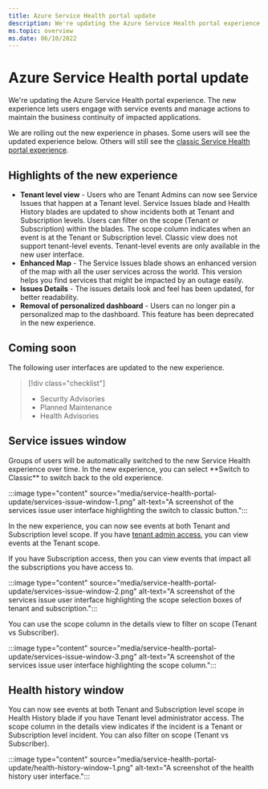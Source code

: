 ```yaml
---
title: Azure Service Health portal update
description: We're updating the Azure Service Health portal experience to let users engage with service events and manage actions to maintain the business continuity of impacted applications.
ms.topic: overview
ms.date: 06/10/2022
---
```


# Azure Service Health portal update

We're updating the Azure Service Health portal experience. The new experience lets users engage with service events and manage actions to maintain the business continuity of impacted applications.

We are rolling out the new experience in phases. Some users will see the updated experience below. Others will still see the [classic Service Health portal experience](service-health-overview.md). 

## Highlights of the new experience

-   **Tenant level view** - Users who are Tenant Admins can now see Service Issues that happen at a Tenant level. Service Issues blade and Health History blades are updated to show incidents both at Tenant and Subscription levels. Users can filter on the scope (Tenant or Subscription) within the blades. The scope column indicates when an event is at the Tenant or Subscription level. Classic view does not support tenant-level events. Tenant-level events are only available in the new user interface.
-   **Enhanced Map** - The Service Issues blade shows an enhanced version of the map with all the user services across the world. This version helps you find services that might be impacted by an outage easily.
-   **Issues Details** - The issues details look and feel has been updated, for better readability.
-   **Removal of personalized dashboard** - Users can no longer pin a personalized map to the dashboard. This feature has been deprecated in the new experience.

## Coming soon

The following user interfaces are updated to the new experience.

> [!div class="checklist"]
> * Security Advisories
> * Planned Maintenance
> * Health Advisories

## Service issues window

Groups of users will be automatically switched to the new Service Health experience over time. In the new experience, you can select \*\*Switch to Classic\*\* to switch back to the old experience.

:::image type="content" source="media/service-health-portal-update/services-issue-window-1.png" alt-text="A screenshot of the services issue user interface highlighting the switch to classic button.":::

In the new experience, you can now see events at both Tenant and Subscription level scope. If you have [tenant admin access](admin-access-reference.md#roles-with-tenant-admin-access), you can view events at the Tenant scope.

If you have Subscription access, then you can view events that impact all the subscriptions you have access to.

:::image type="content" source="media/service-health-portal-update/services-issue-window-2.png" alt-text="A screenshot of the services issue user interface highlighting the scope selection boxes of tenant and subscription.":::

You can use the scope column in the details view to filter on scope (Tenant vs Subscriber).

:::image type="content" source="media/service-health-portal-update/services-issue-window-3.png" alt-text="A screenshot of the services issue user interface highlighting the scope column.":::

## Health history window

You can now see events at both Tenant and Subscription level scope in Health History blade if you have Tenant level administrator access. The scope column in the details view indicates if the incident is a Tenant or Subscription level incident. You can also filter on scope (Tenant vs Subscriber).

:::image type="content" source="media/service-health-portal-update/health-history-window-1.png" alt-text="A screenshot of the health history user interface.":::
